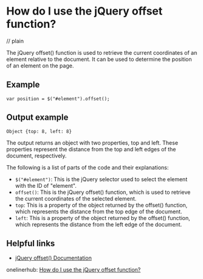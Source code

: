 # How do I use the jQuery offset function?
// plain

The jQuery offset() function is used to retrieve the current coordinates of an element relative to the document. It can be used to determine the position of an element on the page.

## Example

```
var position = $("#element").offset();
```

## Output example

```
Object {top: 8, left: 8}
```

The output returns an object with two properties, top and left. These properties represent the distance from the top and left edges of the document, respectively.

The following is a list of parts of the code and their explanations:

- `$("#element")`: This is the jQuery selector used to select the element with the ID of "element".
- `offset()`: This is the jQuery offset() function, which is used to retrieve the current coordinates of the selected element.
- `top`: This is a property of the object returned by the offset() function, which represents the distance from the top edge of the document.
- `left`: This is a property of the object returned by the offset() function, which represents the distance from the left edge of the document.

## Helpful links
- [jQuery offset() Documentation](https://api.jquery.com/offset/)

onelinerhub: [How do I use the jQuery offset function?](https://onelinerhub.com/jquery/how-do-i-use-the-jquery-offset-function)